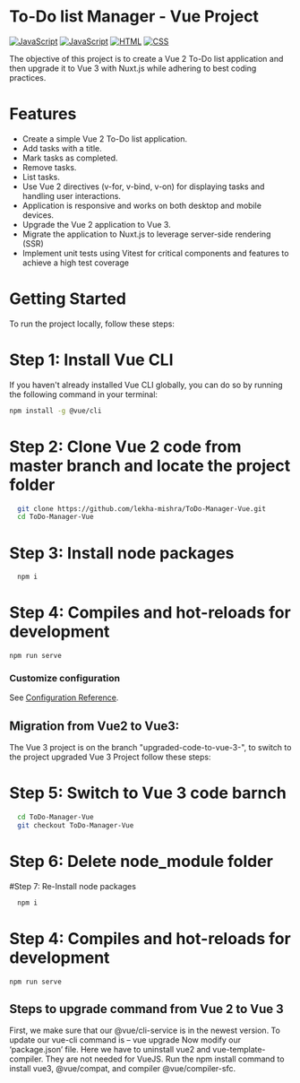 # To-Do list Manager - Vue Project
[![JavaScript](https://img.shields.io/badge/Vue.js-35495E?style=for-the-badge&logo=vuedotjs&logoColor=4FC08D)](https://developer.mozilla.org/en-US/docs/Web/JavaScript)
[![JavaScript](https://img.shields.io/badge/javascript-%2320232a.svg?style=for-the-badge&logo=javascript&logoColor=%23F7DF1E)](https://developer.mozilla.org/en-US/docs/Web/JavaScript)
[![HTML](https://img.shields.io/badge/html-%2320232a.svg?style=for-the-badge&logo=html5&logoColor=%23E34F26)](https://developer.mozilla.org/en-US/docs/Web/HTML)
[![CSS](https://img.shields.io/badge/css-%2320232a.svg?style=for-the-badge&logo=css3&logoColor=%231572B6)](https://developer.mozilla.org/en-US/docs/Web/CSS)

The objective of this project is to create a Vue 2 To-Do list application and then
upgrade it to Vue 3 with Nuxt.js while adhering to best coding practices.

# Features
- Create a simple Vue 2 To-Do list application.
- Add tasks with a title.
- Mark tasks as completed.
- Remove tasks.
- List tasks.
- Use Vue 2 directives (v-for, v-bind, v-on) for displaying tasks and handling user interactions.
- Application is responsive and works on both desktop and mobile devices.
- Upgrade the Vue 2 application to Vue 3.
- Migrate the application to Nuxt.js to leverage server-side rendering (SSR)
- Implement unit tests using Vitest for critical components and features to achieve a high test
coverage

# Getting Started
To run the project locally, follow these steps:

# Step 1: Install Vue CLI

If you haven't already installed Vue CLI globally, you can do so by running the following command in your terminal:
```bash
npm install -g @vue/cli
```
# Step 2: Clone Vue 2 code from master branch and locate the project folder
 ```bash
   git clone https://github.com/lekha-mishra/ToDo-Manager-Vue.git
   cd ToDo-Manager-Vue
```

# Step 3: Install node packages
 ```bash
   npm i
```

# Step 4: Compiles and hot-reloads for development
```
npm run serve
```

### Customize configuration

See [Configuration Reference](https://cli.vuejs.org/config/).

## Migration from Vue2 to Vue3:
The Vue 3 project is on the branch "upgraded-code-to-vue-3-", to switch to the project upgraded Vue 3 Project follow these steps:

# Step 5: Switch to Vue 3 code barnch
 ```bash
   cd ToDo-Manager-Vue
   git checkout ToDo-Manager-Vue
```

# Step 6: Delete node_module folder

#Step 7: Re-Install node packages
 ```bash
   npm i
```
# Step 4: Compiles and hot-reloads for development
```
npm run serve
```

## Steps to upgrade command from Vue 2 to Vue 3
First, we make sure that our @vue/cli-service is in the newest version.
To update our vue-cli command is – vue upgrade
Now modify our ‘package.json’ file. Here we have to uninstall vue2 and vue-template-compiler. They are not needed for VueJS.
Run the npm install command to install vue3, @vue/compat, and compiler @vue/compiler-sfc.
